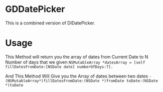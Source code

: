 # GDDatePicker
This is a combined version of DIDatePicker.

# Usage 
   This Method will return you the array of dates from Current Date to N Number of days that we given
```NSMutableArray *datesArray = [self fillDatesFromDate:[NSDate date] numberOfDays:7].```
   
   And This Method Will Give you the Array of dates between two dates
```- (NSMutableArray*)fillDatesFromDate:(NSDate *)fromDate toDate:(NSDate *)toDate```
